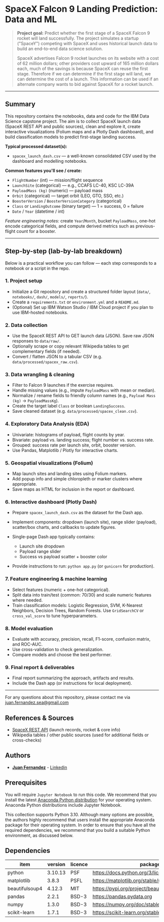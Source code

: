 
# SpaceX Falcon 9 Landing Prediction: Data and ML

> **Project goal:** Predict whether the first stage of a SpaceX Falcon 9 rocket will land successfully. The project simulates a startup ("SpaceY") competing with SpaceX and uses historical launch data to build an end-to-end data science solution.
>
>  SpaceX advertises Falcon 9 rocket launches on its website with a cost of 62 million dollars; other providers cost upward of 165 million dollars each, much of the savings is because SpaceX can reuse the first stage. Therefore if we can determine if the first stage will land, we can determine the cost of a launch. This information can be used if an alternate company wants to bid against SpaceX for a rocket launch.


---

## Summary

This repository contains the notebooks, data and code for the IBM Data Science capstone project. The aim is to collect SpaceX launch data (SpaceX REST API and public sources), clean and explore it, create interactive visualizations (Folium maps and a Plotly Dash dashboard), and build classification models to predict first-stage landing success.



**Typical processed dataset(s):**

* `spacex_launch_dash.csv` — a well-known consolidated CSV used by the dashboard and modelling notebooks.

**Common features you'll see / create:**

* `FlightNumber` (int) — mission/flight sequence
* `LaunchSite` (categorical) — e.g., CCAFS LC-40, KSC LC-39A
* `PayloadMass (kg)` (numeric) — payload mass
* `Orbit` (categorical) — target orbit (LEO, GTO, SSO, etc.)
* `BoosterVersion` / `BoosterVersionCategory` (categorical)
* `Class` or `LandingOutcome` (binary target) — 1 = success, 0 = failure
* `Date` / `Year` (datetime / int)

*Feature engineering notes:* create `Year`/`Month`, bucket `PayloadMass`, one-hot encode categorical fields, and compute derived metrics such as previous-flight count for a booster.

---

## Step-by-step (lab-by-lab breakdown)

Below is a practical workflow you can follow — each step corresponds to a notebook or a script in the repo.

### 1. Project setup

* Initialize a Git repository and create a structured folder layout (`data/`, `notebooks/`, `dash/`, `models/`, `reports/`).
* Create a `requirements.txt` or `environment.yml` and a `README.md`.
* (Optional) Set up IBM Watson Studio / IBM Cloud project if you plan to use IBM-hosted notebooks.

### 2. Data collection

* Use the SpaceX REST API to GET launch data (JSON). Save raw JSON responses to `data/raw/`.
* Optionally scrape or copy relevant Wikipedia tables to get complementary fields (if needed).
* Convert / flatten JSON to a tabular CSV (e.g. `data/processed/spacex_raw.csv`).

### 3. Data wrangling & cleaning

* Filter to Falcon 9 launches if the exercise requires.
* Handle missing values (e.g., impute `PayloadMass` with mean or median).
* Normalize / rename fields to friendly column names (e.g., `Payload Mass (kg)` → `PayloadMassKg`).
* Create the target label `Class` or boolean `LandingSuccess`.
* Save cleaned dataset (e.g. `data/processed/spacex_clean.csv`).

### 4. Exploratory Data Analysis (EDA)

* Univariate: histograms of payload, flight counts by year.
* Bivariate: payload vs. landing success; flight number vs. success rate.
* Grouped: success rate per launch site, orbit, booster version.
* Use Pandas, Matplotlib / Plotly for interactive charts.

### 5. Geospatial visualizations (Folium)

* Map launch sites and landing sites using Folium markers.
* Add popup info and simple chloropleth or marker clusters where appropriate.
* Save maps as HTML for inclusion in the report or dashboard.

### 6. Interactive dashboard (Plotly Dash)

* Prepare `spacex_launch_dash.csv` as the dataset for the Dash app.
* Implement components: dropdown (launch site), range slider (payload), scatter/box charts, and callbacks to update figures.
* Single-page Dash app typically contains:

  * Launch site dropdown
  * Payload range slider
  * Success vs payload scatter + booster color
* Provide instructions to run: `python app.py` (or `gunicorn` for production).

### 7. Feature engineering & machine learning

* Select features (numeric + one-hot categorical).
* Split data into train/test (common: 70/30) and scale numeric features where needed.
* Train classification models: Logistic Regression, SVM, K-Nearest Neighbors, Decision Trees, Random Forests. Use `GridSearchCV` or `cross_val_score` to tune hyperparameters.

### 8. Model evaluation

* Evaluate with accuracy, precision, recall, F1-score, confusion matrix, and ROC-AUC.
* Use cross-validation to check generalization.
* Compare models and choose the best performer.

### 9. Final report & deliverables

* Final report summarizing the approach, artifacts and results.
* Include the Dash app (or instructions for local deployment).

---



For any questions about this repository, please contact me via juan.fernandez.sea@gmail.com


## References & Sources

*  [SpaceX REST API](https://github.com/r-spacex/SpaceX-API) (launch records, rocket & core info)
* Wikipedia tables / other public sources (used for additional fields or cross-checks)








## Authors

* [**Juan Fernandez**](mailto://juan.fernandez.sea@gmail.com) - [Linkedin](https://www.linkedin.com/in/juan-fernandez-martinez/)



## Prerequisites

You will require `Jupyter Notebook` to run this code. We recommend that you install 
the latest [Anaconda Python distribution](https://www.anaconda.com/) for your 
operating system. Anaconda Python distributions include Jupyter Notebook.


This collection supports Python 3.10. Although many options are possible, the 
authors highly recommend that users install the appropriate Anaconda package 
for their operating system. In order to ensure that you have all the required 
dependencies, we recommend that you build a suitable Python environment, as 
discussed below.


## Dependencies

|item|version|licence|package info|
|---|---|---|---|
|python|3.10.13|PSF|https://docs.python.org/3/license.html|
|matplotlib|3.8.3|PSFL|https://matplotlib.org/stable/users/project/license.html|
|beautifulsoup4|4.12.3|MIT|https://pypi.org/project/beautifulsoup4/|
|pandas|2.2.1|BSD-3|https://pandas.pydata.org|
|numpy|1.3.0|BSD-3|https://numpy.org/doc/stable/index.html|
|scikit-learn|1.7.1|BSD-3|https://scikit-learn.org/stable/|
